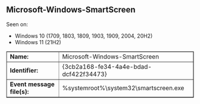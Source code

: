 ## Microsoft-Windows-SmartScreen

Seen on:
* Windows 10 (1709, 1803, 1809, 1903, 1909, 2004, 20H2)
* Windows 11 (21H2)

<table border="1" class="docutils">
  <tbody>
    <tr>
      <td><b>Name:</b></td>
      <td>Microsoft-Windows-SmartScreen</td>
    </tr>
    <tr>
      <td><b>Identifier:</b></td>
      <td>{3cb2a168-fe34-4a4e-bdad-dcf422f34473}</td>
    </tr>
    <tr>
      <td><b>Event message file(s):</b></td>
      <td>%systemroot%\system32\smartscreen.exe</td>
    </tr>
  </tbody>
</table>

&nbsp;

